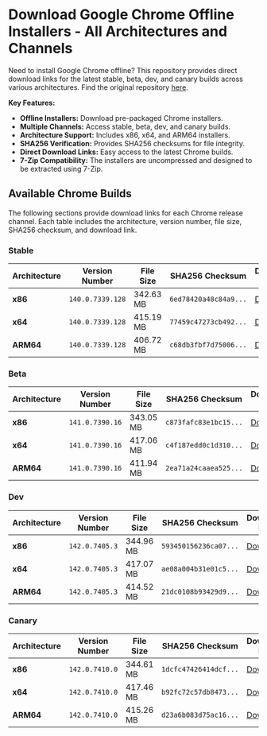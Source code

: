 # Download Google Chrome Offline Installers - All Architectures and Channels

Need to install Google Chrome offline? This repository provides direct download links for the latest stable, beta, dev, and canary builds across various architectures. Find the original repository [here](https://github.com/Bush2021/chrome_installer).

**Key Features:**

*   **Offline Installers:** Download pre-packaged Chrome installers.
*   **Multiple Channels:** Access stable, beta, dev, and canary builds.
*   **Architecture Support:** Includes x86, x64, and ARM64 installers.
*   **SHA256 Verification:** Provides SHA256 checksums for file integrity.
*   **Direct Download Links:** Easy access to the latest Chrome builds.
*   **7-Zip Compatibility:** The installers are uncompressed and designed to be extracted using 7-Zip.

## Available Chrome Builds

The following sections provide download links for each Chrome release channel.  Each table includes the architecture, version number, file size, SHA256 checksum, and download link.

### Stable

| Architecture | Version Number | File Size | SHA256 Checksum | Download Link |
|--------------|----------------|-----------|-----------------|---------------|
| **x86**      | `140.0.7339.128` | 342.63 MB | `6ed78420a48c84a9...` | [Download](https://dl.google.com/release2/chrome/acu4y4svyr73evwcompbor4woyta_140.0.7339.128/140.0.7339.128_chrome_installer_uncompressed.exe) |
| **x64**      | `140.0.7339.128` | 415.19 MB | `77459c47273cb492...` | [Download](https://dl.google.com/release2/chrome/hdnjiv63b5mmcarflvagn4gs5y_140.0.7339.128/140.0.7339.128_chrome_installer_uncompressed.exe) |
| **ARM64**    | `140.0.7339.128` | 406.72 MB | `c68db3fbf7d75006...` | [Download](https://dl.google.com/release2/chrome/ad7r2kclkyyglkcpirt6hks5wd5q_140.0.7339.128/140.0.7339.128_chrome_installer_uncompressed.exe) |

### Beta

| Architecture | Version Number | File Size | SHA256 Checksum | Download Link |
|--------------|----------------|-----------|-----------------|---------------|
| **x86**      | `141.0.7390.16` | 343.05 MB | `c873fafc83e1bc15...` | [Download](https://dl.google.com/release2/chrome/adnxfv2dhng55w3twikiamnlxnba_141.0.7390.16/141.0.7390.16_chrome_installer_uncompressed.exe) |
| **x64**      | `141.0.7390.16` | 417.06 MB | `c4f187edd0c1d310...` | [Download](https://dl.google.com/release2/chrome/ac2fouxjeflmmrnbtdymglr6332a_141.0.7390.16/141.0.7390.16_chrome_installer_uncompressed.exe) |
| **ARM64**    | `141.0.7390.16` | 411.94 MB | `2ea71a24caaea525...` | [Download](https://dl.google.com/release2/chrome/ad6mdyn4a4wk4w34ds4p3ptu2bba_141.0.7390.16/141.0.7390.16_chrome_installer_uncompressed.exe) |

### Dev

| Architecture | Version Number | File Size | SHA256 Checksum | Download Link |
|--------------|----------------|-----------|-----------------|---------------|
| **x86**      | `142.0.7405.3` | 344.96 MB | `593450156236ca07...` | [Download](https://dl.google.com/release2/chrome/adkg64se3avmporj4e2oqhgzjv5q_142.0.7405.3/142.0.7405.3_chrome_installer_uncompressed.exe) |
| **x64**      | `142.0.7405.3` | 417.07 MB | `ae08a004b31e01c5...` | [Download](https://dl.google.com/release2/chrome/acjj653w2qiqzybfqq5kh37apdoa_142.0.7405.3/142.0.7405.3_chrome_installer_uncompressed.exe) |
| **ARM64**    | `142.0.7405.3` | 414.52 MB | `21dc0108b93429d9...` | [Download](https://dl.google.com/release2/chrome/ad4vexbf4b5vunhufjf2luf63ucq_142.0.7405.3/142.0.7405.3_chrome_installer_uncompressed.exe) |

### Canary

| Architecture | Version Number | File Size | SHA256 Checksum | Download Link |
|--------------|----------------|-----------|-----------------|---------------|
| **x86**      | `142.0.7410.0` | 344.61 MB | `1dcfc47426414dcf...` | [Download](https://dl.google.com/release2/chrome/adztc6aqobld64tq67r7a7jveoaa_142.0.7410.0/142.0.7410.0_chrome_installer_uncompressed.exe) |
| **x64**      | `142.0.7410.0` | 417.46 MB | `b92fc72c57db8473...` | [Download](https://dl.google.com/release2/chrome/mdurdbkqdmkrebd23x7rsvosvy_142.0.7410.0/142.0.7410.0_chrome_installer_uncompressed.exe) |
| **ARM64**    | `142.0.7410.0` | 415.26 MB | `d23a6b083d75ac16...` | [Download](https://dl.google.com/release2/chrome/havmspfxd2ipo7d2jmgn7dwu4a_142.0.7410.0/142.0.7410.0_chrome_installer_uncompressed.exe) |